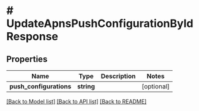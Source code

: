 # # UpdateApnsPushConfigurationByIdResponse

## Properties

Name | Type | Description | Notes
------------ | ------------- | ------------- | -------------
**push_configurations** | **string** |  | [optional]

[[Back to Model list]](../../README.md#models) [[Back to API list]](../../README.md#endpoints) [[Back to README]](../../README.md)
